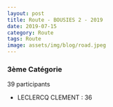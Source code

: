 ```yaml
---
layout: post
title: Route - BOUSIES 2 - 2019
date: 2019-07-15
category: Route
tags: Route
image: assets/img/blog/road.jpeg
---
```


### 3ème Catégorie
39 participants
- LECLERCQ CLEMENT : 36
